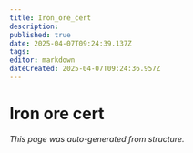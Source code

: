 ```yaml
---
title: Iron_ore_cert
description: 
published: true
date: 2025-04-07T09:24:39.137Z
tags: 
editor: markdown
dateCreated: 2025-04-07T09:24:36.957Z
---
```


# Iron ore cert

*This page was auto-generated from structure.*